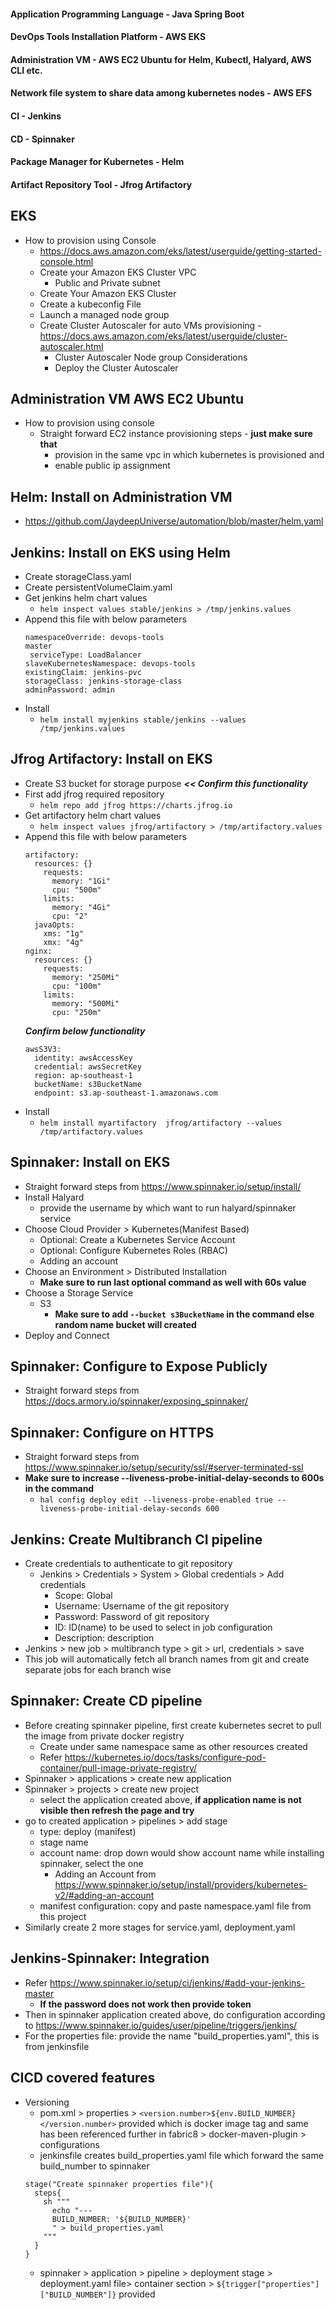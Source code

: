 #### Application Programming Language - Java Spring Boot
#### DevOps Tools Installation Platform - AWS EKS
#### Administration VM - AWS EC2 Ubuntu for Helm, Kubectl, Halyard, AWS CLI etc.
#### Network file system to share data among kubernetes nodes - AWS EFS
#### CI - Jenkins
#### CD - Spinnaker
#### Package Manager for Kubernetes - Helm
#### Artifact Repository Tool - Jfrog Artifactory

## EKS
 - How to provision using Console
   - https://docs.aws.amazon.com/eks/latest/userguide/getting-started-console.html
   - Create your Amazon EKS Cluster VPC
     - Public and Private subnet
   - Create Your Amazon EKS Cluster
   - Create a kubeconfig File
   - Launch a managed node group
   - Create Cluster Autoscaler for auto VMs provisioning - https://docs.aws.amazon.com/eks/latest/userguide/cluster-autoscaler.html
     - Cluster Autoscaler Node group Considerations
     - Deploy the Cluster Autoscaler 
     
## Administration VM AWS EC2 Ubuntu
 - How to provision using console
   - Straight forward EC2 instance provisioning steps - **just make sure that**
     - provision in the same vpc in which kubernetes is provisioned and 
     - enable public ip assignment
     
## Helm: Install on Administration VM
 - https://github.com/JaydeepUniverse/automation/blob/master/helm.yaml

## Jenkins: Install on EKS using Helm
 - Create storageClass.yaml
 - Create persistentVolumeClaim.yaml
 - Get jenkins helm chart values
   - `helm inspect values stable/jenkins > /tmp/jenkins.values`
 - Append this file with below parameters
   ```
   namespaceOverride: devops-tools
   master
    serviceType: LoadBalancer
   slaveKubernetesNamespace: devops-tools
   existingClaim: jenkins-pvc
   storageClass: jenkins-storage-class
   adminPassword: admin
   ```
 - Install
   - `helm install myjenkins stable/jenkins --values /tmp/jenkins.values`
 
## Jfrog Artifactory: Install on EKS
 - Create S3 bucket for storage purpose ***<< Confirm this functionality***
 - First add jfrog required repository
   - `helm repo add jfrog https://charts.jfrog.io`
 - Get artifactory helm chart values
   - `helm inspect values jfrog/artifactory > /tmp/artifactory.values`
 - Append this file with below parameters
   ```
   artifactory:
     resources: {}
       requests:
         memory: "1Gi"
         cpu: "500m"
       limits:
         memory: "4Gi"
         cpu: "2"
     javaOpts:
       xms: "1g"
       xmx: "4g"
   nginx:
     resources: {}
       requests:
         memory: "250Mi"
         cpu: "100m"
       limits:
         memory: "500Mi"
         cpu: "250m"
    ``` 
    ***Confirm below functionality***
    ```
    awsS3V3:
      identity: awsAccessKey
      credential: awsSecretKey
      region: ap-southeast-1
      bucketName: s3BucketName
      endpoint: s3.ap-southeast-1.amazonaws.com
   ```
 - Install
   - `helm install myartifactory  jfrog/artifactory --values /tmp/artifactory.values`

## Spinnaker: Install on EKS
 - Straight forward steps from https://www.spinnaker.io/setup/install/
 - Install Halyard
   - provide the username by which want to run halyard/spinnaker service
 - Choose Cloud Provider > Kubernetes(Manifest Based)
   - Optional: Create a Kubernetes Service Account
   - Optional: Configure Kubernetes Roles (RBAC)
   - Adding an account
 - Choose an Environment > Distributed Installation
   - **Make sure to run last optional command as well with 60s value**
 - Choose a Storage Service
   - S3
     - **Make sure to add `--bucket s3BucketName` in the command else random name bucket will created**
 - Deploy and Connect
 
## Spinnaker: Configure to Expose Publicly
 - Straight forward steps from https://docs.armory.io/spinnaker/exposing_spinnaker/
 
## Spinnaker: Configure on HTTPS
 - Straight forward steps from	https://www.spinnaker.io/setup/security/ssl/#server-terminated-ssl
 - **Make sure to increase --liveness-probe-initial-delay-seconds to 600s in the command**  
   - `hal config deploy edit --liveness-probe-enabled true --liveness-probe-initial-delay-seconds 600`
   
## Jenkins: Create Multibranch CI pipeline
 - Create credentials to authenticate to git repository
   - Jenkins > Credentials > System > Global credentials > Add credentials
     - Scope: Global
     - Username: Username of the git repository
     - Password: Password of git repository
     - ID: ID(name) to be used to select in job configuration
     - Description: description
 - Jenkins > new job > multibranch type > git > url, credentials > save
 - This job will automatically fetch all branch names from git and create separate jobs for each branch wise
 
 ## Spinnaker: Create CD pipeline
 - Before creating spinnaker pipeline, first create kubernetes secret to pull the image from private docker registry
   - Create under same namespace same as other resources created
   - Refer https://kubernetes.io/docs/tasks/configure-pod-container/pull-image-private-registry/
 - Spinnaker > applications > create new application
 - Spinnaker > projects > create new project
   - select the application created above, **if application name is not visible then refresh the page and try**
 - go to created application > pipelines > add stage
   - type: deploy (manifest)
   - stage name
   - account name: drop down would show account name while installing spinnaker, select the one
     - Adding an Account from https://www.spinnaker.io/setup/install/providers/kubernetes-v2/#adding-an-account
   - manifest configuration: copy and paste namespace.yaml file from this project
 - Similarly create 2 more stages for service.yaml, deployment.yaml
 
 ## Jenkins-Spinnaker: Integration
  - Refer https://www.spinnaker.io/setup/ci/jenkins/#add-your-jenkins-master
    - **If the password does not work then provide token**
  - Then in spinnaker application created above, do configuration according to https://www.spinnaker.io/guides/user/pipeline/triggers/jenkins/
  - For the properties file: provide the name "build_properties.yaml", this is from jenkinsfile
  
  
## CICD covered features
- Versioning
  - pom.xml > properties > `<version.number>${env.BUILD_NUMBER}</version.number>` provided which is docker image tag and same has been referenced further in fabric8 > docker-maven-plugin > configurations
  - jenkinsfile creates build_properties.yaml file which forward the same build_number to spinnaker 
  ```
  stage("Create spinnaker properties file"){
    steps{
      sh """
        echo "---
        BUILD_NUMBER: '${BUILD_NUMBER}'
        " > build_properties.yaml
      """
    }
  }
  ```
  - spinnaker > application > pipeline > deployment stage > deployment.yaml file>  container section > `${trigger["properties"]["BUILD_NUMBER"]}` provided
